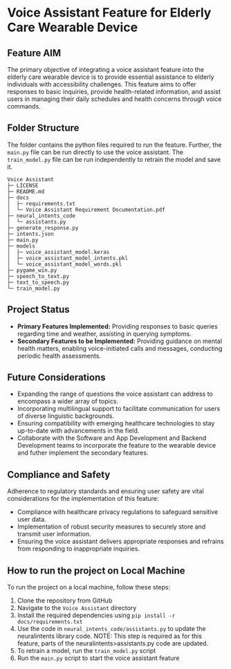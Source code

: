 # Voice Assistant Feature for Elderly Care Wearable Device

## Feature AIM
The primary objective of integrating a voice assistant feature into the elderly care wearable device is to provide essential assistance to elderly individuals with accessibility challenges. This feature aims to offer responses to basic inquiries, provide health-related information, and assist users in managing their daily schedules and health concerns through voice commands.

## Folder Structure
The folder contains the python files required to run the feature. Further, the ```main.py``` file can be run directly to use the voice assistant. The ```train_model.py``` file can be run independently to retrain the model and save it.

```
Voice Assistant
├─ LICENSE
├─ README.md
├─ docs
│  ├─ requirements.txt
│  └─ Voice Assistant Requirement Documentation.pdf
├─ neural_intents_code
│  └─ assistants.py
├─ generate_response.py
├─ intents.json
├─ main.py
├─ models
│  ├─ voice_assistant_model.keras
│  ├─ voice_assistant_model_intents.pkl
│  └─ voice_assistant_model_words.pkl
├─ pygame_win.py
├─ speech_to_text.py
├─ text_to_speech.py
└─ train_model.py
```

## Project Status
- **Primary Features Implemented:** Providing responses to basic queries regarding time and weather, assisting in querying symptoms.
- **Secondary Features to be Implemented:** Providing guidance on mental health matters, enabling voice-initiated calls and messages, conducting periodic health assessments.

## Future Considerations
- Expanding the range of questions the voice assistant can address to encompass a wider array of topics.
- Incorporating multilingual support to facilitate communication for users of diverse linguistic backgrounds.
- Ensuring compatibility with emerging healthcare technologies to stay up-to-date with advancements in the field.
- Collaborate with the Software and App Development and Backend Development teams to incorporate the feature to the wearable device and futher implement the secondary features.

## Compliance and Safety
Adherence to regulatory standards and ensuring user safety are vital considerations for the implementation of this feature:
- Compliance with healthcare privacy regulations to safeguard sensitive user data.
- Implementation of robust security measures to securely store and transmit user information.
- Ensuring the voice assistant delivers appropriate responses and refrains from responding to inappropriate inquiries.

## How to run the project on Local Machine
To run the project on a local machine, follow these steps:

1. Clone the repository from GitHub
2. Navigate to the ```Voice Assistant``` directory
3. Install the required dependencies using ```pip install -r docs/requirements.txt```
4. Use the code in ```neural_intents_code/assistants.py``` to update the neuralintents library code. NOTE: This step is required as for this feature, parts of the neuralintents>assistants.py code are updated.
5. To retrain a model, run the ```train_model.py``` script
6. Run the ```main.py``` script to start the voice assistant feature
